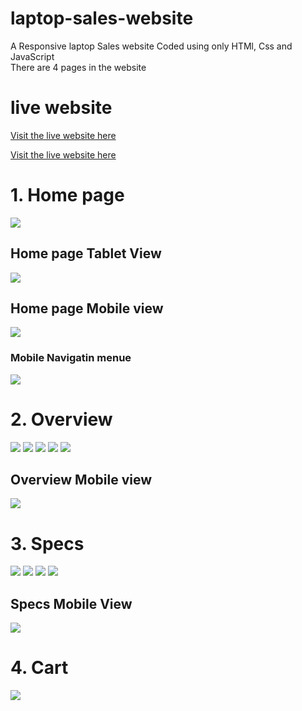 # laptop-sales-website
A Responsive laptop Sales website Coded using only HTMl, Css and JavaScript <br/>
There are 4 pages in the website 

# live website
[Visit the live website here](https://advith98.github.io/laptop-sales-website/)

<a href="https://advith98.github.io/laptop-sales-website/" target="_blank">Visit the live website here</a>

# 1. Home page
![](Readme-img/Home%20page.jpg)

<h2>Home page Tablet View </h2>

![](Readme-img/Home-page-tablet.jpg)

<h2>Home page Mobile view </h2>

![](Readme-img/Home-page-mobile.jpg)

<h3>Mobile Navigatin menue</h3>

![](Readme-img/Mobile-navigation.jpg)

# 2. Overview

![](Readme-img/Overview-1.jpg)
![](Readme-img/Overview-2.jpg)
![](Readme-img/Overview-3.jpg)
![](Readme-img/Overview-4.jpg)
![](Readme-img/Overview-5.jpg)

<h2>Overview Mobile view </h2>

![](Readme-img/mobile-overview.jpg)

# 3. Specs

![](Readme-img/Specs-1.jpg)
![](Readme-img/Specs-2.jpg)
![](Readme-img/Specs-3.jpg)
![](Readme-img/Specs-4.jpg)

<h2>Specs Mobile View</h2>

![](Readme-img/mobile-specs.jpg)

# 4. Cart

![](Readme-img/Cart.jpg)
